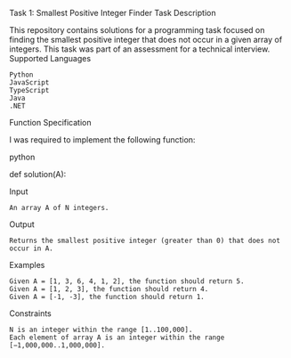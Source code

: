 Task 1: Smallest Positive Integer Finder
Task Description

This repository contains solutions for a programming task focused on finding the smallest positive integer that does not occur in a given array of integers. This task was part of an assessment for a technical interview.
Supported Languages

    Python
    JavaScript
    TypeScript
    Java
    .NET

Function Specification

I was required to implement the following function:

python

def solution(A):

Input

    An array A of N integers.

Output

    Returns the smallest positive integer (greater than 0) that does not occur in A.

Examples

    Given A = [1, 3, 6, 4, 1, 2], the function should return 5.
    Given A = [1, 2, 3], the function should return 4.
    Given A = [-1, -3], the function should return 1.

Constraints

    N is an integer within the range [1..100,000].
    Each element of array A is an integer within the range [−1,000,000..1,000,000].
